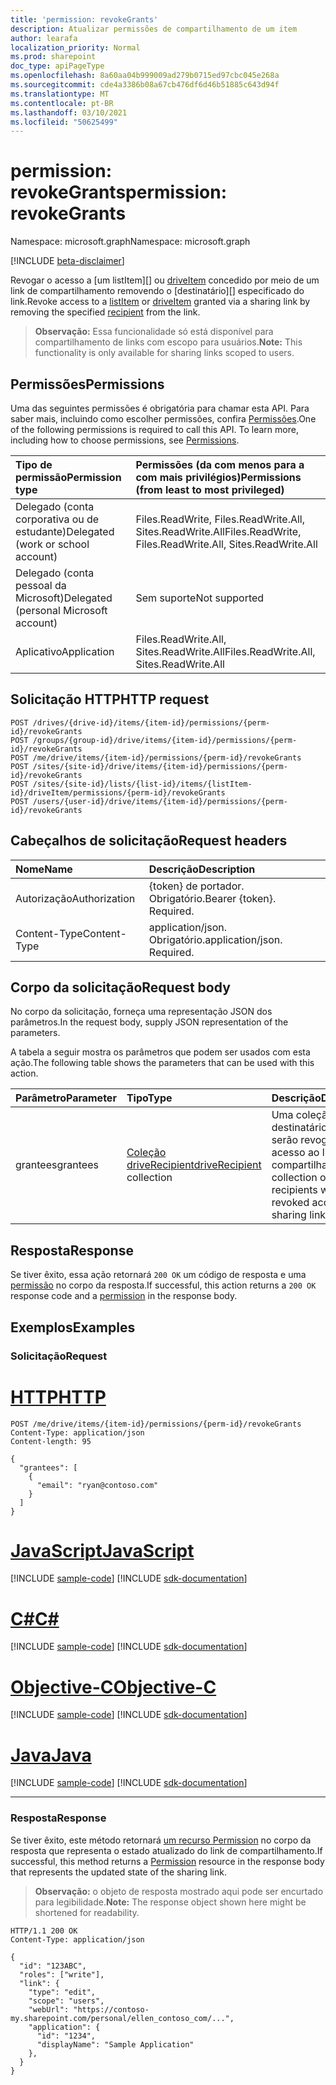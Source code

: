 ```yaml
---
title: 'permission: revokeGrants'
description: Atualizar permissões de compartilhamento de um item
author: learafa
localization_priority: Normal
ms.prod: sharepoint
doc_type: apiPageType
ms.openlocfilehash: 8a60aa04b999009ad279b0715ed97cbc045e268a
ms.sourcegitcommit: cde4a3386b08a67cb476df6d46b51885c643d94f
ms.translationtype: MT
ms.contentlocale: pt-BR
ms.lasthandoff: 03/10/2021
ms.locfileid: "50625499"
---
```

# <a name="permission-revokegrants"></a><span data-ttu-id="88db6-103">permission: revokeGrants</span><span class="sxs-lookup"><span data-stu-id="88db6-103">permission: revokeGrants</span></span>
<span data-ttu-id="88db6-104">Namespace: microsoft.graph</span><span class="sxs-lookup"><span data-stu-id="88db6-104">Namespace: microsoft.graph</span></span>

[!INCLUDE [beta-disclaimer](../../includes/beta-disclaimer.md)]

<span data-ttu-id="88db6-105">Revogar o acesso a [um listItem][] ou [driveItem][] concedido por meio de um link de compartilhamento removendo o [destinatário][] especificado do link.</span><span class="sxs-lookup"><span data-stu-id="88db6-105">Revoke access to a [listItem][] or [driveItem][] granted via a sharing link by removing the specified [recipient][] from the link.</span></span>

><span data-ttu-id="88db6-106">**Observação:** Essa funcionalidade só está disponível para compartilhamento de links com escopo para usuários.</span><span class="sxs-lookup"><span data-stu-id="88db6-106">**Note:** This functionality is only available for sharing links scoped to users.</span></span>

[listItem]: ../resources/listitem.md
[driveItem]: ../resources/driveitem.md
[recipient]: ../resources/driverecipient.md

## <a name="permissions"></a><span data-ttu-id="88db6-110">Permissões</span><span class="sxs-lookup"><span data-stu-id="88db6-110">Permissions</span></span>
<span data-ttu-id="88db6-p101">Uma das seguintes permissões é obrigatória para chamar esta API. Para saber mais, incluindo como escolher permissões, confira [Permissões](/graph/permissions-reference).</span><span class="sxs-lookup"><span data-stu-id="88db6-p101">One of the following permissions is required to call this API. To learn more, including how to choose permissions, see [Permissions](/graph/permissions-reference).</span></span>

|<span data-ttu-id="88db6-113">Tipo de permissão</span><span class="sxs-lookup"><span data-stu-id="88db6-113">Permission type</span></span>|<span data-ttu-id="88db6-114">Permissões (da com menos para a com mais privilégios)</span><span class="sxs-lookup"><span data-stu-id="88db6-114">Permissions (from least to most privileged)</span></span>|
|:---|:---|
|<span data-ttu-id="88db6-115">Delegado (conta corporativa ou de estudante)</span><span class="sxs-lookup"><span data-stu-id="88db6-115">Delegated (work or school account)</span></span>|<span data-ttu-id="88db6-116">Files.ReadWrite, Files.ReadWrite.All, Sites.ReadWrite.All</span><span class="sxs-lookup"><span data-stu-id="88db6-116">Files.ReadWrite, Files.ReadWrite.All, Sites.ReadWrite.All</span></span>|
|<span data-ttu-id="88db6-117">Delegado (conta pessoal da Microsoft)</span><span class="sxs-lookup"><span data-stu-id="88db6-117">Delegated (personal Microsoft account)</span></span>|<span data-ttu-id="88db6-118">Sem suporte</span><span class="sxs-lookup"><span data-stu-id="88db6-118">Not supported</span></span>|
|<span data-ttu-id="88db6-119">Aplicativo</span><span class="sxs-lookup"><span data-stu-id="88db6-119">Application</span></span>|<span data-ttu-id="88db6-120">Files.ReadWrite.All, Sites.ReadWrite.All</span><span class="sxs-lookup"><span data-stu-id="88db6-120">Files.ReadWrite.All, Sites.ReadWrite.All</span></span>|

## <a name="http-request"></a><span data-ttu-id="88db6-121">Solicitação HTTP</span><span class="sxs-lookup"><span data-stu-id="88db6-121">HTTP request</span></span>

<!-- {
  "blockType": "ignored"
}
-->
``` http
POST /drives/{drive-id}/items/{item-id}/permissions/{perm-id}/revokeGrants
POST /groups/{group-id}/drive/items/{item-id}/permissions/{perm-id}/revokeGrants
POST /me/drive/items/{item-id}/permissions/{perm-id}/revokeGrants
POST /sites/{site-id}/drive/items/{item-id}/permissions/{perm-id}/revokeGrants
POST /sites/{site-id}/lists/{list-id}/items/{listItem-id}/driveItem/permissions/{perm-id}/revokeGrants
POST /users/{user-id}/drive/items/{item-id}/permissions/{perm-id}/revokeGrants
```

## <a name="request-headers"></a><span data-ttu-id="88db6-122">Cabeçalhos de solicitação</span><span class="sxs-lookup"><span data-stu-id="88db6-122">Request headers</span></span>
|<span data-ttu-id="88db6-123">Nome</span><span class="sxs-lookup"><span data-stu-id="88db6-123">Name</span></span>|<span data-ttu-id="88db6-124">Descrição</span><span class="sxs-lookup"><span data-stu-id="88db6-124">Description</span></span>|
|:---|:---|
|<span data-ttu-id="88db6-125">Autorização</span><span class="sxs-lookup"><span data-stu-id="88db6-125">Authorization</span></span>|<span data-ttu-id="88db6-p102">{token} de portador. Obrigatório.</span><span class="sxs-lookup"><span data-stu-id="88db6-p102">Bearer {token}. Required.</span></span>|
|<span data-ttu-id="88db6-128">Content-Type</span><span class="sxs-lookup"><span data-stu-id="88db6-128">Content-Type</span></span>|<span data-ttu-id="88db6-p103">application/json. Obrigatório.</span><span class="sxs-lookup"><span data-stu-id="88db6-p103">application/json. Required.</span></span>|

## <a name="request-body"></a><span data-ttu-id="88db6-131">Corpo da solicitação</span><span class="sxs-lookup"><span data-stu-id="88db6-131">Request body</span></span>
<span data-ttu-id="88db6-132">No corpo da solicitação, forneça uma representação JSON dos parâmetros.</span><span class="sxs-lookup"><span data-stu-id="88db6-132">In the request body, supply JSON representation of the parameters.</span></span>

<span data-ttu-id="88db6-133">A tabela a seguir mostra os parâmetros que podem ser usados com esta ação.</span><span class="sxs-lookup"><span data-stu-id="88db6-133">The following table shows the parameters that can be used with this action.</span></span>

|<span data-ttu-id="88db6-134">Parâmetro</span><span class="sxs-lookup"><span data-stu-id="88db6-134">Parameter</span></span>|<span data-ttu-id="88db6-135">Tipo</span><span class="sxs-lookup"><span data-stu-id="88db6-135">Type</span></span>|<span data-ttu-id="88db6-136">Descrição</span><span class="sxs-lookup"><span data-stu-id="88db6-136">Description</span></span>|
|:---|:---|:---|
|<span data-ttu-id="88db6-137">grantees</span><span class="sxs-lookup"><span data-stu-id="88db6-137">grantees</span></span>|<span data-ttu-id="88db6-138">[Coleção driveRecipient](../resources/driverecipient.md)</span><span class="sxs-lookup"><span data-stu-id="88db6-138">[driveRecipient](../resources/driverecipient.md) collection</span></span>|<span data-ttu-id="88db6-139">Uma coleção de destinatários que serão revogados acesso ao link de compartilhamento.</span><span class="sxs-lookup"><span data-stu-id="88db6-139">A collection of recipients who will be revoked access to the sharing link.</span></span>|

## <a name="response"></a><span data-ttu-id="88db6-140">Resposta</span><span class="sxs-lookup"><span data-stu-id="88db6-140">Response</span></span>

<span data-ttu-id="88db6-141">Se tiver êxito, essa ação retornará `200 OK` um código de resposta e uma [permissão](../resources/permission.md) no corpo da resposta.</span><span class="sxs-lookup"><span data-stu-id="88db6-141">If successful, this action returns a `200 OK` response code and a [permission](../resources/permission.md) in the response body.</span></span>

## <a name="examples"></a><span data-ttu-id="88db6-142">Exemplos</span><span class="sxs-lookup"><span data-stu-id="88db6-142">Examples</span></span>

### <a name="request"></a><span data-ttu-id="88db6-143">Solicitação</span><span class="sxs-lookup"><span data-stu-id="88db6-143">Request</span></span>

# <a name="http"></a>[<span data-ttu-id="88db6-144">HTTP</span><span class="sxs-lookup"><span data-stu-id="88db6-144">HTTP</span></span>](#tab/http)
<!-- {
  "blockType": "request",
  "name": "permission-revokegrants"
}
-->
``` http
POST /me/drive/items/{item-id}/permissions/{perm-id}/revokeGrants
Content-Type: application/json
Content-length: 95

{
  "grantees": [
    {
      "email": "ryan@contoso.com"
    }
  ]
}
```
# <a name="javascript"></a>[<span data-ttu-id="88db6-145">JavaScript</span><span class="sxs-lookup"><span data-stu-id="88db6-145">JavaScript</span></span>](#tab/javascript)
[!INCLUDE [sample-code](../includes/snippets/javascript/permission-revokegrants-javascript-snippets.md)]
[!INCLUDE [sdk-documentation](../includes/snippets/snippets-sdk-documentation-link.md)]

# <a name="c"></a>[<span data-ttu-id="88db6-146">C#</span><span class="sxs-lookup"><span data-stu-id="88db6-146">C#</span></span>](#tab/csharp)
[!INCLUDE [sample-code](../includes/snippets/csharp/permission-revokegrants-csharp-snippets.md)]
[!INCLUDE [sdk-documentation](../includes/snippets/snippets-sdk-documentation-link.md)]

# <a name="objective-c"></a>[<span data-ttu-id="88db6-147">Objective-C</span><span class="sxs-lookup"><span data-stu-id="88db6-147">Objective-C</span></span>](#tab/objc)
[!INCLUDE [sample-code](../includes/snippets/objc/permission-revokegrants-objc-snippets.md)]
[!INCLUDE [sdk-documentation](../includes/snippets/snippets-sdk-documentation-link.md)]

# <a name="java"></a>[<span data-ttu-id="88db6-148">Java</span><span class="sxs-lookup"><span data-stu-id="88db6-148">Java</span></span>](#tab/java)
[!INCLUDE [sample-code](../includes/snippets/java/permission-revokegrants-java-snippets.md)]
[!INCLUDE [sdk-documentation](../includes/snippets/snippets-sdk-documentation-link.md)]

---



### <a name="response"></a><span data-ttu-id="88db6-149">Resposta</span><span class="sxs-lookup"><span data-stu-id="88db6-149">Response</span></span>

<span data-ttu-id="88db6-150">Se tiver êxito, este método retornará [um recurso Permission](../resources/permission.md) no corpo da resposta que representa o estado atualizado do link de compartilhamento.</span><span class="sxs-lookup"><span data-stu-id="88db6-150">If successful, this method returns a [Permission](../resources/permission.md) resource in the response body that represents the updated state of the sharing link.</span></span>

><span data-ttu-id="88db6-151">**Observação:** o objeto de resposta mostrado aqui pode ser encurtado para legibilidade.</span><span class="sxs-lookup"><span data-stu-id="88db6-151">**Note:** The response object shown here might be shortened for readability.</span></span>

<!-- {
  "blockType": "response",
  "truncated": true,
  "@odata.type": "microsoft.graph.permission"
}
-->

``` http
HTTP/1.1 200 OK
Content-Type: application/json

{
  "id": "123ABC",
  "roles": ["write"],
  "link": {
    "type": "edit",
    "scope": "users",
    "webUrl": "https://contoso-my.sharepoint.com/personal/ellen_contoso_com/...",
    "application": {
      "id": "1234",
      "displayName": "Sample Application"
    },
  }
}
```


<!-- {
  "type": "#page.annotation",
  "description": "Update an item's sharing permissions",
  "keywords": "permission, permissions, sharing, change permissions, update permission",
  "section": "documentation",
  "tocPath": "Sharing/Update permission"
} -->
